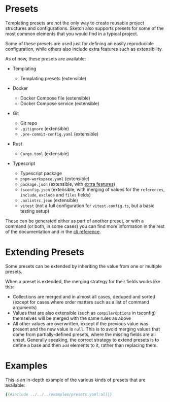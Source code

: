 # Presets

Templating presets are not the only way to create reusable project structures and configurations. Sketch also supports presets for some of the most common elements that you would find in a typical project.

Some of these presets are used just for defining an easily reproducible configuration, while others also include extra features such as extensibility.

As of now, these presets are available:

- Templating
    - Templating presets (extensible)

- Docker
    - Docker Compose file (extensible)
    - Docker Compose service (extensible)

- Git
    - Git repo
    - `.gitignore` (extensible)
    - `.pre-commit-config.yaml` (extensible)

- Rust
    - `Cargo.toml` (extensible)

- Typescript
    - Typescript package
    - `pnpm-workspace.yaml` (extensible)
    - `package.json` (extensible, with [extra features](../ts/smart_features.md))
    - `tsconfig.json` (extensible, with merging of values for the `references`, `include`, `exclude` and `files` fields)
    - `.oxlintrc.json` (extensible)
    - `vitest` (not a full configuration for `vitest.config.ts`, but a basic testing setup)

These can be generated either as part of another preset, or with a command (or both, in some cases) you can find more information in the rest of the documentation and in the [cli reference](../cli_docs.md).

# Extending Presets

Some presets can be extended by inheriting the value from one or multiple presets.

When a preset is extended, the merging strategy for their fields works like this:

- Collections are merged and in almost all cases, deduped and sorted (except for cases where order matters such as a list of command arguments)
- Values that are also extensible (such as `compilerOptions` in tsconfig) themselves will be merged with the same rules as above
- All other values are overwritten, except if the previous value was present and the new value is `null`. This is to avoid merging values that come from partially-defined presets, where the missing fields are all unset. Generally speaking, the correct strategy to extend presets is to define a base and then `add` elements to it, rather than replacing them.

# Examples

This is an in-depth example of the various kinds of presets that are available:

```yaml
{{#include ../../../examples/presets.yaml:all}}
```

